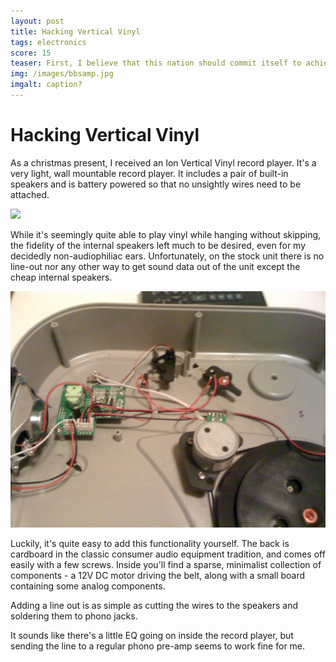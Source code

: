 ```yaml
---
layout: post
title: Hacking Vertical Vinyl
tags: electronics
score: 15
teaser: First, I believe that this nation should commit itself to achieving the goal, before this decade is out, of landing a man on the moon and returning him safely to the earth. No single space project in this period will be more impressive to mankind, or more important for the long-range exploration of space; and none will be so difficult or expensive to accomplish.
img: /images/bbsamp.jpg
imgalt: caption?
---
```


# Hacking Vertical Vinyl

As a christmas present, I received an Ion Vertical Vinyl record player.  It's a very light, wall mountable record player.  It includes a pair of built-in speakers and is battery powered so that no unsightly wires need to be attached.

<img src="http://ionaudio.com/images/products/verticlevinyl_angle_lg.jpg"/>

While it's seemingly quite able to play vinyl while hanging without skipping, the fidelity of the internal speakers left much to be desired, even for my decidedly non-audiophiliac ears.  Unfortunately, on the stock unit there is no line-out nor any other way to get sound data out of the unit except the cheap internal speakers.

<img src="/images/vvinside.jpg"/>

Luckily, it's quite easy to add this functionality yourself.  The back is cardboard in the classic consumer audio equipment tradition, and comes off easily with a few screws.  Inside you'll find a sparse, minimalist collection of components - a 12V DC motor driving the belt, along with a small board containing some analog components.

Adding a line out is as simple as cutting the wires to the speakers and soldering them to phono jacks.  

It sounds like there's a little EQ going on inside the record player, but sending the line to a regular phono pre-amp seems to work fine for me.